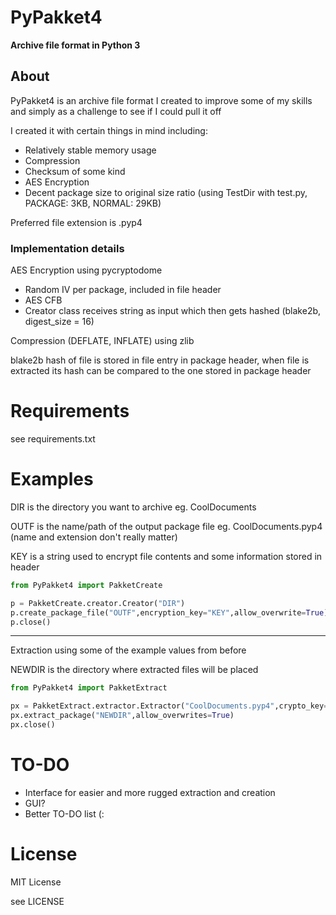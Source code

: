 # PyPakket4
**Archive file format in Python 3**

## About

PyPakket4 is an archive file format I created to improve some of my skills and simply as a challenge to see if I could pull it off

I created it with certain things in mind including:
 - Relatively stable memory usage
 - Compression
 - Checksum of some kind
 - AES Encryption
 - Decent package size to original size ratio (using TestDir with test.py, PACKAGE: 3KB, NORMAL: 29KB)
 
 Preferred file extension is .pyp4
 
 ### Implementation details
 
 AES Encryption using pycryptodome
  - Random IV per package, included in file header
  - AES CFB
  - Creator class receives string as input which then gets hashed (blake2b, digest_size = 16)
 
 Compression (DEFLATE, INFLATE) using zlib
 
 blake2b hash of file is stored in file entry in package header, when file is extracted its hash can be compared to the one stored in package header
 
 # Requirements
 see requirements.txt
 
 # Examples
 
DIR is the directory you want to archive eg. CoolDocuments

OUTF is the name/path of the output package file eg. CoolDocuments.pyp4 (name and extension don't really matter)

KEY is a string used to encrypt file contents and some information stored in header
```python
from PyPakket4 import PakketCreate

p = PakketCreate.creator.Creator("DIR")
p.create_package_file("OUTF",encryption_key="KEY",allow_overwrite=True)
p.close()
```
----
Extraction using some of the example values from before

NEWDIR is the directory where extracted files will be placed
```python
from PyPakket4 import PakketExtract

px = PakketExtract.extractor.Extractor("CoolDocuments.pyp4",crypto_key="KEY")
px.extract_package("NEWDIR",allow_overwrites=True)
px.close()
```

 
 # TO-DO
 - Interface for easier and more rugged extraction and creation
 - GUI?
 - Better TO-DO list (:
 
 # License
 MIT License
 
 see LICENSE
